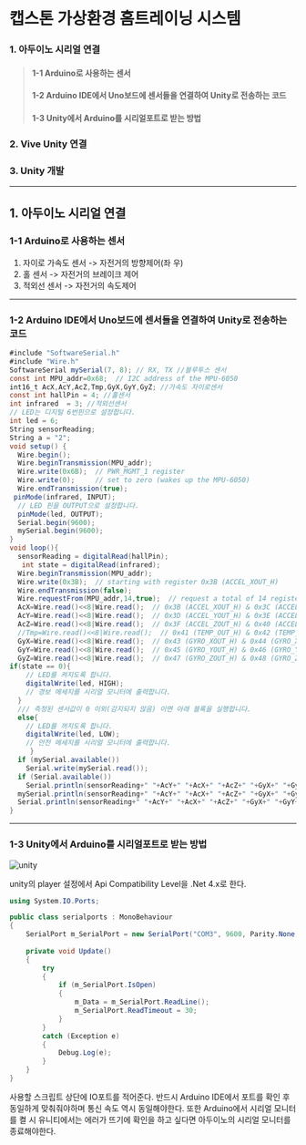캡스톤 가상환경 홈트레이닝 시스템
===================================   
### 1. 아두이노 시리얼 연결
>#### 1-1 Arduino로 사용하는 센서
>#### 1-2 Arduino IDE에서 Uno보드에 센서들을 연결하여 Unity로 전송하는 코드
>#### 1-3 Unity에서 Arduino를 시리얼포트로 받는 방법
### 2. Vive Unity 연결
### 3. Unity 개발 


<hr/>   

## 1. 아두이노 시리얼 연결
### 1-1 Arduino로 사용하는 센서
1. 자이로 가속도 센서 -> 자전거의 방향제어(좌 우)
2. 홀 센서 -> 자전거의 브레이크 제어
3. 적외선 센서 -> 자전거의 속도제어
<hr/>  

### 1-2 Arduino IDE에서 Uno보드에 센서들을 연결하여 Unity로 전송하는 코드

```cs
#include "SoftwareSerial.h"
#include "Wire.h"
SoftwareSerial mySerial(7, 8); // RX, TX //블루투스 센서
const int MPU_addr=0x68;  // I2C address of the MPU-6050
int16_t AcX,AcY,AcZ,Tmp,GyX,GyY,GyZ; //가속도 자이로센서
const int hallPin = 4; //홀센서
int infrared  = 3; //적외선센서
// LED는 디지털 6번핀으로 설정합니다.
int led = 6;
String sensorReading;   
String a = "2";
void setup() {
  Wire.begin();
  Wire.beginTransmission(MPU_addr);
  Wire.write(0x6B);  // PWR_MGMT_1 register
  Wire.write(0);     // set to zero (wakes up the MPU-6050)
  Wire.endTransmission(true);
 pinMode(infrared, INPUT);
  // LED 핀을 OUTPUT으로 설정합니다.
  pinMode(led, OUTPUT);
  Serial.begin(9600);
  mySerial.begin(9600);
}
void loop(){
  sensorReading = digitalRead(hallPin); 
   int state = digitalRead(infrared);
  Wire.beginTransmission(MPU_addr);
  Wire.write(0x3B);  // starting with register 0x3B (ACCEL_XOUT_H)
  Wire.endTransmission(false);
  Wire.requestFrom(MPU_addr,14,true);  // request a total of 14 registers
  AcX=Wire.read()<<8|Wire.read();  // 0x3B (ACCEL_XOUT_H) & 0x3C (ACCEL_XOUT_L)    
  AcY=Wire.read()<<8|Wire.read();  // 0x3D (ACCEL_YOUT_H) & 0x3E (ACCEL_YOUT_L)
  AcZ=Wire.read()<<8|Wire.read();  // 0x3F (ACCEL_ZOUT_H) & 0x40 (ACCEL_ZOUT_L)
  //Tmp=Wire.read()<<8|Wire.read();  // 0x41 (TEMP_OUT_H) & 0x42 (TEMP_OUT_L)
  GyX=Wire.read()<<8|Wire.read();  // 0x43 (GYRO_XOUT_H) & 0x44 (GYRO_XOUT_L)
  GyY=Wire.read()<<8|Wire.read();  // 0x45 (GYRO_YOUT_H) & 0x46 (GYRO_YOUT_L)
  GyZ=Wire.read()<<8|Wire.read();  // 0x47 (GYRO_ZOUT_H) & 0x48 (GYRO_ZOUT_L)
if(state == 0){
    // LED를 켜지도록 합니다.
    digitalWrite(led, HIGH);
    // 경보 메세지를 시리얼 모니터에 출력합니다.
  }
  /// 측정된 센서값이 0 이외(감지되지 않음) 이면 아래 블록을 실행합니다.
  else{
    // LED를 꺼지도록 합니다.
    digitalWrite(led, LOW);
    // 안전 메세지를 시리얼 모니터에 출력합니다.
     }
  if (mySerial.available())
    Serial.write(mySerial.read());
  if (Serial.available())
    Serial.println(sensorReading+" "+AcY+" "+AcX+" "+AcZ+" "+GyX+" "+GyY+" "+GyZ+" "+state);
  mySerial.println(sensorReading+" "+AcY+" "+AcX+" "+AcZ+" "+GyX+" "+GyY+" "+GyZ+" "+state);
  Serial.println(sensorReading+" "+AcY+" "+AcX+" "+AcZ+" "+GyX+" "+GyY+" "+GyZ+" "+state);
}
```
<hr/>   

### 1-3 Unity에서 Arduino를 시리얼포트로 받는 방법

![unity ](https://user-images.githubusercontent.com/62869017/122768881-fdf1ff80-d2de-11eb-8ea9-f85d17b2a3a4.png)

unity의 player 설정에서 Api Compatibility Level을 .Net 4.x로 한다.

```cs
using System.IO.Ports;

public class serialports : MonoBehaviour
{
    SerialPort m_SerialPort = new SerialPort("COM3", 9600, Parity.None, 8, StopBits.One);
    
    private void Update()
    {
        try
        {
            if (m_SerialPort.IsOpen)
            {
                m_Data = m_SerialPort.ReadLine();
                m_SerialPort.ReadTimeout = 30;
            }
        }
        catch (Exception e)
        {
            Debug.Log(e);
        }
    }
}
```
사용할 스크립트 상단에 IO포트를 적어준다.
반드시 Arduino IDE에서 포트를 확인 후 동일하게 맞춰줘야하며 통신 속도 역시 동일해야한다.
또한 Arduino에서 시리얼 모니터를 켤 시 유니티에서는 에러가 뜨기에 확인을 하고 싶다면 아두이노의 시리얼 모니터를 종료해야한다.










